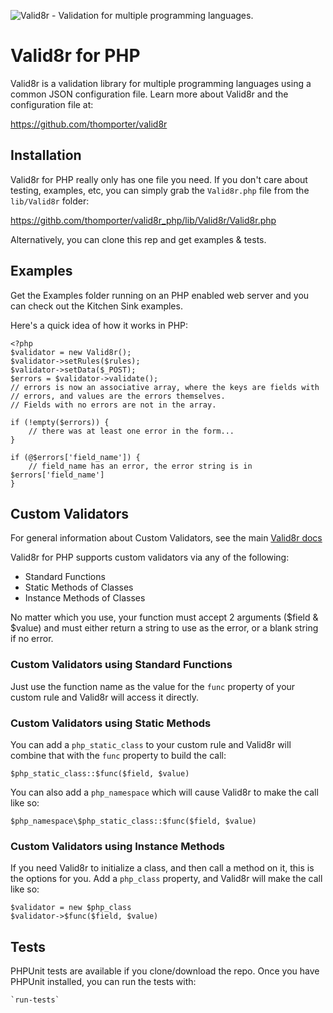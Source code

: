 ![Valid8r - Validation for multiple programming languages.](http://www.thomporter.com/valid8r/logo.png)

# Valid8r for PHP

Valid8r is a validation library for multiple programming languages using a common
JSON configuration file. Learn more about Valid8r and the configuration file
at:

https://github.com/thomporter/valid8r

## Installation

Valid8r for PHP really only has one file you need.  If you don't care about
testing, examples, etc, you can simply grab the `Valid8r.php` file from the
`lib/Valid8r` folder: 

https://githb.com/thomporter/valid8r_php/lib/Valid8r/Valid8r.php

Alternatively, you can clone this rep and get examples & tests.

## Examples

Get the Examples folder running on an PHP enabled web server and you 
can check out the Kitchen Sink examples.  

Here's a quick idea of how it works in PHP:

	<?php
	$validator = new Valid8r();
	$validator->setRules($rules);
	$validator->setData($_POST);
	$errors = $validator->validate();
	// errors is now an associative array, where the keys are fields with 
	// errors, and values are the errors themselves.  
	// Fields with no errors are not in the array.
	
	if (!empty($errors)) {
		// there was at least one error in the form...
	}
	
	if (@$errors['field_name']) {
		// field_name has an error, the error string is in $errors['field_name']
	}
    

## Custom Validators

For general information about Custom Validators, see the main 
[Valid8r docs](https://github.com/thomporter/valid8r)

Valid8r for PHP supports custom validators via any of the following:

* Standard Functions
* Static Methods of Classes
* Instance Methods of Classes

No matter which you use, your function must accept 2 arguments ($field & $value)
and must either return a string to use as the error, or a blank string if no error.

### Custom Validators using Standard Functions

Just use the function name as the value for the `func` property of your custom
rule and Valid8r will access it directly.

### Custom Validators using Static Methods

You can add a `php_static_class` to your custom rule and Valid8r will combine 
that with the `func` property to build the call: 
 
	$php_static_class::$func($field, $value)

You can also add a `php_namespace` which will cause Valid8r to make the call 
like so:

	$php_namespace\$php_static_class::$func($field, $value)

### Custom Validators using Instance Methods

If you need Valid8r to initialize a class, and then call a method on it, 
this is the options for you.  Add a `php_class` property, and Valid8r will
make the call like so:

	$validator = new $php_class
	$validator->$func($field, $value)


## Tests

PHPUnit tests are available if you clone/download the repo.  Once you have 
PHPUnit installed, you can run the tests with:

	`run-tests`
